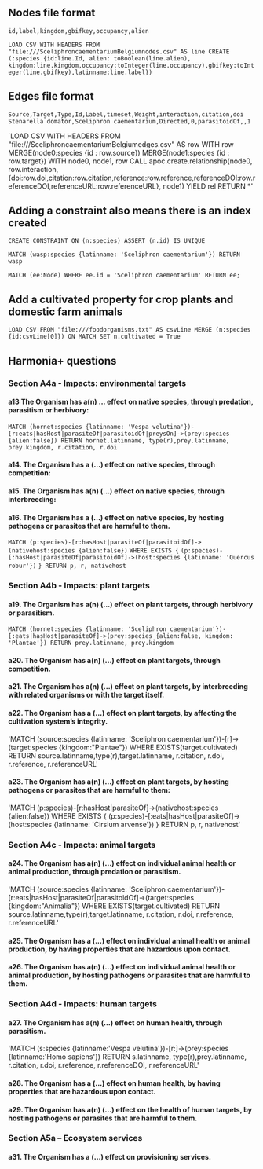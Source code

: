## Nodes file format
`id,label,kingdom,gbifkey,occupancy,alien`

`LOAD CSV WITH HEADERS FROM "file:///SceliphroncaementariumBelgiumnodes.csv" AS line
CREATE (:species {id:line.Id, alien: toBoolean(line.alien), kingdom:line.kingdom,occupancy:toInteger(line.occupancy),gbifkey:toInteger(line.gbifkey),latinname:line.label})`

## Edges file format
`Source,Target,Type,Id,Label,timeset,Weight,interaction,citation,doi`
`Stenarella domator,Sceliphron caementarium,Directed,0,parasitoidOf,,1`

`LOAD CSV WITH HEADERS FROM "file:///SceliphroncaementariumBelgiumedges.csv" AS row
WITH row
MERGE(node0:species {id : row.source})
MERGE(node1:species {id : row.target})
WITH node0, node1, row
CALL apoc.create.relationship(node0, row.interaction, {doi:row.doi,citation:row.citation,reference:row.reference,referenceDOI:row.referenceDOI,referenceURL:row.referenceURL}, node1) YIELD rel
RETURN *'

## Adding a constraint also means there is an index created
`CREATE CONSTRAINT ON (n:species) ASSERT (n.id) IS UNIQUE`

`MATCH (wasp:species {latinname: 'Sceliphron caementarium'})
RETURN wasp`

`MATCH (ee:Node) WHERE ee.id = 'Sceliphron caementarium' RETURN ee;`

## Add a cultivated property for crop plants and domestic farm animals 

`LOAD CSV FROM "file:///foodorganisms.txt" AS csvLine
MERGE (n:species {id:csvLine[0]})
ON MATCH SET n.cultivated = True`

## Harmonia+ questions

###  Section A4a - Impacts: environmental targets

#### a13 The Organism has a(n) ... effect on native species, through predation, parasitism or herbivory:
`MATCH (hornet:species {latinname: 'Vespa velutina'})-[r:eats|hasHost|parasiteOf|parasitoidOf|preysOn]->(prey:species {alien:false})
RETURN hornet.latinname, type(r),prey.latinname, prey.kingdom, r.citation, r.doi`

#### a14. The Organism has a (...) effect on native species, through competition:


#### a15. The Organism has a(n) (...) effect on native species, through interbreeding:

#### a16. The Organism has a (...) effect on native species, by hosting pathogens or parasites that are harmful to them.

`MATCH (p:species)-[r:hasHost|parasiteOf|parasitoidOf]->(nativehost:species {alien:false})`
`WHERE EXISTS {`
  `(p:species)-[:hasHost|parasiteOf|parasitoidOf]->(host:species {latinname: 'Quercus robur'})`
`}
RETURN p, r, nativehost`

### Section A4b - Impacts: plant targets

#### a19. The Organism has a(n) (...) effect on plant targets, through herbivory or parasitism.

`MATCH (hornet:species {latinname: 'Sceliphron caementarium'})-[:eats|hasHost|parasiteOf]->(prey:species {alien:false, kingdom: 'Plantae'})
RETURN prey.latinname, prey.kingdom`

#### a20. The Organism has a(n) (...) effect on plant targets, through competition.

#### a21. The Organism has a(n) (...) effect on plant targets, by interbreeding with related organisms or with the target itself.

#### a22. The Organism has a (...) effect on plant targets, by affecting the cultivation system’s integrity.

'MATCH (source:species {latinname: 'Sceliphron caementarium'})-[r]->(target:species {kingdom:"Plantae"})
WHERE EXISTS(target.cultivated)
RETURN source.latinname,type(r),target.latinname, r.citation, r.doi, r.reference, r.referenceURL'

#### a23. The Organism has a(n) (...) effect on plant targets, by hosting pathogens or parasites that are harmful to them:

'MATCH (p:species)-[r:hasHost|parasiteOf]->(nativehost:species {alien:false})
WHERE EXISTS {
  (p:species)-[:eats|hasHost|parasiteOf]->(host:species {latinname: 'Cirsium arvense'})
}
RETURN p, r, nativehost'

### Section A4c - Impacts: animal targets

#### a24. The Organism has a(n) (...) effect on individual animal health or animal production, through predation or parasitism.

'MATCH (source:species {latinname: 'Sceliphron caementarium'})-[r:eats|hasHost|parasiteOf|parasitoidOf]->(target:species {kingdom:"Animalia"})
WHERE EXISTS(target.cultivated)
RETURN source.latinname,type(r),target.latinname, r.citation, r.doi, r.reference, r.referenceURL'

#### a25. The Organism has a (...) effect on individual animal health or animal production, by having properties that are hazardous upon contact.

#### a26. The Organism has a(n) (...) effect on individual animal health or animal production, by hosting pathogens or parasites that are harmful to them.

### Section A4d - Impacts: human targets

#### a27. The Organism has a(n) (...) effect on human health, through parasitism.

'MATCH (s:species {latinname:'Vespa velutina'})-[r:]->(prey:species {latinname:'Homo sapiens'})
RETURN s.latinname, type(r),prey.latinname, r.citation, r.doi, r.reference, r.referenceDOI, r.referenceURL'

#### a28. The Organism has a (...) effect on human health, by having properties that are hazardous upon contact.

#### a29. The Organism has a(n) (...) effect on the health of human targets, by hosting pathogens or parasites that are harmful to them.

### Section A5a – Ecosystem services

#### a31. The Organism has a (…) effect on provisioning services.
